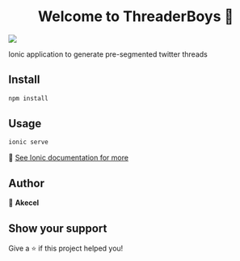 <h1 align="center">Welcome to ThreaderBoys 👋</h1>
<p>
  <img src="https://img.shields.io/badge/version-0.0.1-blue.svg?cacheSeconds=2592000" />
</p>

Ionic application to generate pre-segmented twitter threads 

## Install

```sh
npm install
```

## Usage

```sh
ionic serve
```

🔧 [See Ionic documentation for more](https://ionicframework.com/)

## Author

👤 **Akecel**


## Show your support

Give a ⭐️ if this project helped you!
